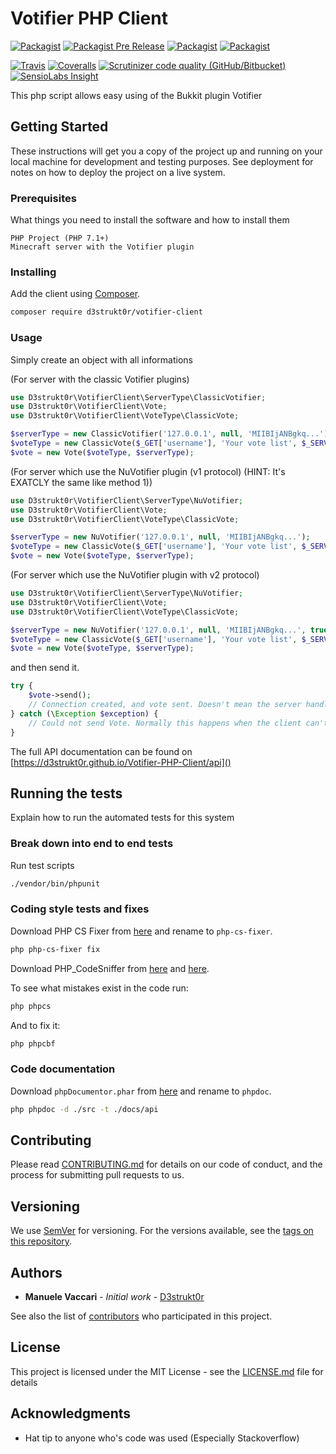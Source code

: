 # Votifier PHP Client

[![Packagist](https://img.shields.io/packagist/v/d3strukt0r/votifier-client.svg)](https://packagist.org/packages/d3strukt0r/votifier-client)
[![Packagist Pre Release](https://img.shields.io/packagist/vpre/d3strukt0r/votifier-client.svg)](https://packagist.org/packages/d3strukt0r/votifier-client)
[![Packagist](https://img.shields.io/packagist/dt/d3strukt0r/votifier-client.svg)](https://packagist.org/packages/d3strukt0r/votifier-client)
[![Packagist](https://img.shields.io/packagist/l/d3strukt0r/votifier-client.svg)](https://github.com/D3strukt0r/Votifier-PHP-Client/blob/master/LICENSE)

[![Travis](https://img.shields.io/travis/D3strukt0r/Votifier-PHP-Client.svg)](https://travis-ci.org/D3strukt0r/Votifier-PHP-Client)
[![Coveralls](https://img.shields.io/coveralls/D3strukt0r/Votifier-PHP-Client.svg)](https://coveralls.io/github/D3strukt0r/Votifier-PHP-Client)
[![Scrutinizer code quality (GitHub/Bitbucket)](https://img.shields.io/scrutinizer/quality/g/D3strukt0r/Votifier-PHP-Client.svg)](https://scrutinizer-ci.com/g/D3strukt0r/Votifier-PHP-Client/)
[![SensioLabs Insight](https://img.shields.io/sensiolabs/i/6a04543f-6719-4a46-b7a2-625713314753.svg)](https://insight.sensiolabs.com/projects/6a04543f-6719-4a46-b7a2-625713314753)

This php script allows easy using of the Bukkit plugin Votifier

## Getting Started

These instructions will get you a copy of the project up and running on your local machine for development and testing purposes. See deployment for notes on how to deploy the project on a live system.

### Prerequisites

What things you need to install the software and how to install them

```
PHP Project (PHP 7.1+)
Minecraft server with the Votifier plugin
```

### Installing

Add the client using [Composer](http://getcomposer.org/).
```bash
composer require d3strukt0r/votifier-client
```

### Usage

Simply create an object with all informations

(For server with the classic Votifier plugins)
```php
use D3strukt0r\VotifierClient\ServerType\ClassicVotifier;
use D3strukt0r\VotifierClient\Vote;
use D3strukt0r\VotifierClient\VoteType\ClassicVote;

$serverType = new ClassicVotifier('127.0.0.1', null, 'MIIBIjANBgkq...');
$voteType = new ClassicVote($_GET['username'], 'Your vote list', $_SERVER['REMOTE_ADDR']);
$vote = new Vote($voteType, $serverType);
```

(For server which use the NuVotifier plugin (v1 protocol) (HINT: It's EXATCLY the same like method 1))
```php
use D3strukt0r\VotifierClient\ServerType\NuVotifier;
use D3strukt0r\VotifierClient\Vote;
use D3strukt0r\VotifierClient\VoteType\ClassicVote;

$serverType = new NuVotifier('127.0.0.1', null, 'MIIBIjANBgkq...');
$voteType = new ClassicVote($_GET['username'], 'Your vote list', $_SERVER['REMOTE_ADDR']);
$vote = new Vote($voteType, $serverType);
```

(For server which use the NuVotifier plugin with v2 protocol)
```php
use D3strukt0r\VotifierClient\ServerType\NuVotifier;
use D3strukt0r\VotifierClient\Vote;
use D3strukt0r\VotifierClient\VoteType\ClassicVote;

$serverType = new NuVotifier('127.0.0.1', null, 'MIIBIjANBgkq...', true, '7j302r4n...');
$voteType = new ClassicVote($_GET['username'], 'Your vote list', $_SERVER['REMOTE_ADDR']);
$vote = new Vote($voteType, $serverType);
```

and then send it.
```php
try {
    $vote->send();
    // Connection created, and vote sent. Doesn't mean the server handled it correctly, but the client did.
} catch (\Exception $exception) {
    // Could not send Vote. Normally this happens when the client can't create a connection.
}
```

The full API documentation can be found on [https://d3strukt0r.github.io/Votifier-PHP-Client/api]()

## Running the tests

Explain how to run the automated tests for this system

### Break down into end to end tests

Run test scripts

```bash
./vendor/bin/phpunit
```

### Coding style tests and fixes

Download PHP CS Fixer from [here](https://cs.symfony.com/download/php-cs-fixer-v2.phar) and rename to `php-cs-fixer`.

```bash
php php-cs-fixer fix
```

Download PHP_CodeSniffer from [here](https://squizlabs.github.io/PHP_CodeSniffer/phpcs.phar) and [here](https://squizlabs.github.io/PHP_CodeSniffer/phpcbf.phar).

To see what mistakes exist in the code run:

```bash
php phpcs
```

And to fix it:

```bash
php phpcbf
```

### Code documentation

Download `phpDocumentor.phar` from [here](http://phpdoc.org/phpDocumentor.phar) and rename to `phpdoc`.

```bash
php phpdoc -d ./src -t ./docs/api
```

## Contributing

Please read [CONTRIBUTING.md](CONTRIBUTING.md) for details on our code of conduct, and the process for submitting pull requests to us.

## Versioning

We use [SemVer](http://semver.org/) for versioning. For the versions available, see the [tags on this repository](https://github.com/D3strukt0r/Votifier-PHP-Client/tags).

## Authors

*   **Manuele Vaccari** - *Initial work* - [D3strukt0r](https://github.com/D3strukt0r)

See also the list of [contributors](https://github.com/D3strukt0r/Votifier-PHP-Client/contributors) who participated in this project.

## License

This project is licensed under the MIT License - see the [LICENSE.md](LICENSE.md) file for details

## Acknowledgments

*   Hat tip to anyone who's code was used (Especially Stackoverflow)

